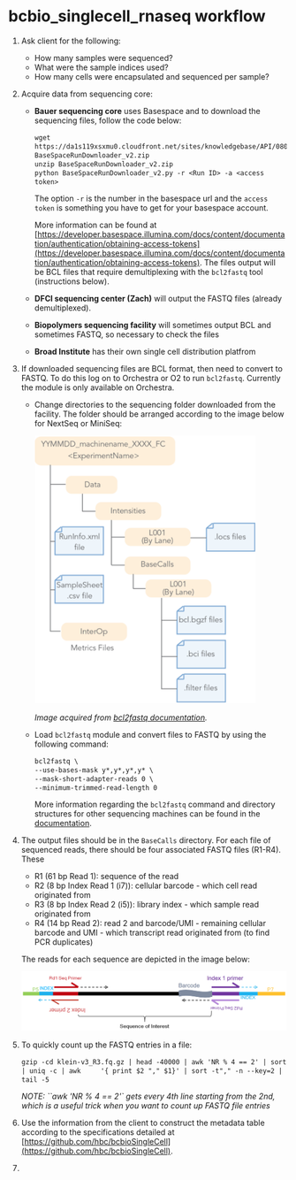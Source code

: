 # bcbio_singlecell_rnaseq workflow

1. Ask client for the following:
	- How many samples were sequenced?
	- What were the sample indices used?
	- How many cells were encapsulated and sequenced per sample?

2. Acquire data from sequencing core:

	- **Bauer sequencing core** uses Basespace and to download the sequencing files, follow the code below:

		```
		wget https://da1s119xsxmu0.cloudfront.net/sites/knowledgebase/API/08052014/Script/	BaseSpaceRunDownloader_v2.zip
		unzip BaseSpaceRunDownloader_v2.zip
		python BaseSpaceRunDownloader_v2.py -r <Run ID> -a <access token>
		```
		
		The option `-r` is the number in the basespace url and the `access token` is something you have to get for your basespace account. 
		
		More information can be found at
[https://developer.basespace.illumina.com/docs/content/documentation/authentication/obtaining-access-tokens](https://developer.basespace.illumina.com/docs/content/documentation/authentication/obtaining-access-tokens). The files output will be BCL files that require demultiplexing with the `bcl2fastq` tool (instructions below).

	- **DFCI sequencing center (Zach)** will output the FASTQ files (already demultiplexed).
	- **Biopolymers sequencing facility** will sometimes output BCL and sometimes FASTQ, so necessary to check the files
	- **Broad Institute** has their own single cell distribution platfrom

3. If downloaded sequencing files are BCL format, then need to convert to FASTQ. To do this log on to Orchestra or O2 to run `bcl2fastq`. Currently the module is only available on Orchestra.

	- Change directories to the sequencing folder downloaded from the facility. The folder should be arranged according to the image below for NextSeq or MiniSeq:
	

		<img src="../img/sequencing_dir_org.png" width="400">
	
		*Image acquired from [bcl2fastq documentation](../docs/bcl2fastq2_guide_15051736_v2.pdf).* 
	
	- Load `bcl2fastq` module and convert files to FASTQ by using the following command:
		
		```
		bcl2fastq \
		--use-bases-mask y*,y*,y*,y* \
		--mask-short-adapter-reads 0 \
		--minimum-trimmed-read-length 0
		```
		
		More information regarding the `bcl2fastq` command and directory structures for other sequencing machines can be found in the [documentation](../docs/bcl2fastq2_guide_15051736_v2.pdf). 
		
4. The output files should be in the `BaseCalls` directory. For each file of sequenced reads, there should be four associated FASTQ files (R1-R4). These 
	
	- R1 (61 bp Read 1): sequence of the read
	- R2 (8 bp Index Read 1 (i7)): cellular barcode - which cell read originated from
	- R3 (8 bp Index Read 2 (i5)): library index - which sample read originated from
	- R4 (14 bp Read 2): read 2 and barcode/UMI - remaining cellular barcode and UMI - which transcript read originated from (to find PCR duplicates)

	The reads for each sequence are depicted in the image below:

	<img src="../img/sc_seq_method.png" width="800">
	
5. To quickly count up the FASTQ entries in a file:

	```
	gzip -cd klein-v3_R3.fq.gz | head -40000 | awk 'NR % 4 == 2' | sort | uniq -c | awk 	'{ print $2 "," $1}' | sort -t"," -n --key=2 | tail -5
	```
	
	*NOTE: ``awk 'NR % 4 == 2'` gets every 4th line starting from the 2nd, which is a useful trick when you want to count up FASTQ file entries*
	
6. Use the information from the client to construct the metadata table according to the specifications detailed at [https://github.com/hbc/bcbioSingleCell](https://github.com/hbc/bcbioSingleCell).

6. 
